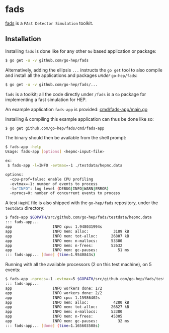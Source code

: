 fads
====

[fads](https://github.com/go-hep/fads) is a `FAst Detector Simulation` toolkit.

## Installation

Installing `fads` is done like for any other `Go` based application or
package:

```sh
$ go get -u -v github.com/go-hep/fads
```

Alternatively, adding the ellipsis `...` instructs the `go get` tool
to also compile and install all the applications and packages *under*
`go-hep/fads`:

```sh
$ go get -u -v github.com/go-hep/fads/...
```

`fads` is a toolkit; all the code directly under `/fads` is a `Go`
package for implementing a fast simulation for HEP.

An example application `fads-app` is provided: [cmd/fads-app/main.go](https://github.com/go-hep/fads/blob/master/cmd/fads-app/main.go)

Installing & compiling this example application can thus be done like
so:

```sh
$ go get github.com/go-hep/fads/cmd/fads-app
```

The binary should then be available from the shell prompt:

```sh
$ fads-app -help
Usage: fads-app [options] <hepmc-input-file>

ex:
 $ fads-app -l=INFO -evtmax=-1 ./testdata/hepmc.data

options:
  -cpu-prof=false: enable CPU profiling
  -evtmax=-1: number of events to process
  -l="INFO": log level (DEBUG|INFO|WARN|ERROR)
  -nprocs=0: number of concurrent events to process
```

A test `HepMC` file is also shipped with the `go-hep/fads` repository,
under the `testdata` directory:

```sh
$ fads-app $GOPATH/src/github.com/go-hep/fads/testdata/hepmc.data
::: fads-app...
app                  INFO cpu: 1.948031994s
app                  INFO mem: alloc:           3189 kB
app                  INFO mem: tot-alloc:      26807 kB
app                  INFO mem: n-mallocs:      53300
app                  INFO mem: n-frees:        52632
app                  INFO mem: gc-pauses:         51 ms
::: fads-app... [done] (time=1.9540843s)
```

Running with all the available processors (2 on this test machine), on
5 events:

```sh
$ fads-app -nprocs=-1 -evtmax=5 $GOPATH/src/github.com/go-hep/fads/testdata/hepmc.data
::: fads-app...
app                  INFO workers done: 1/2
app                  INFO workers done: 2/2
app                  INFO cpu: 1.15986402s
app                  INFO mem: alloc:           4280 kB
app                  INFO mem: tot-alloc:      26827 kB
app                  INFO mem: n-mallocs:      53380
app                  INFO mem: n-frees:        45305
app                  INFO mem: gc-pauses:         32 ms
::: fads-app... [done] (time=1.165603508s)
```

